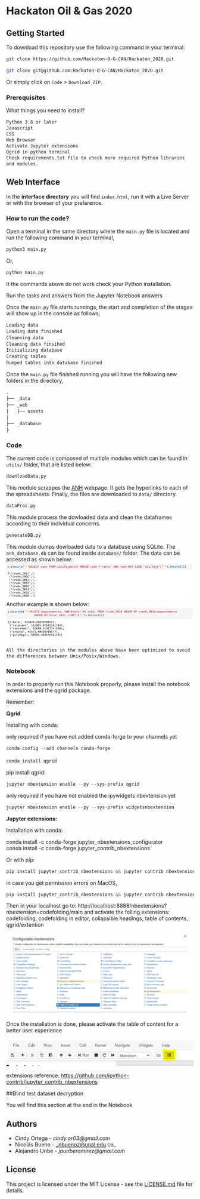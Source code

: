 # Hackaton Oil & Gas 2020

## Getting Started

To download this repository use the following command in your terminal:
```bash
git clone https://github.com/Hackaton-O-G-CAN/Hackaton_2020.git
```
```bash
git clone git@github.com:Hackaton-O-G-CAN/Hackaton_2020.git
```
Or simply click on `Code` _>_ `Download ZIP`.

### Prerequisites

What things you need to install?

```
Python 3.8 or later
Javascript
CSS
Web Browser
Activate Jupyter extensions
Qgrid in python terminal 
Check requirements.txt file to check more required Python libraries and modules.
```
## Web Interface

In the <b> interface directory</b> you will find `index.html`, run it with a Live Server or with the browser of your preference.


### How to run the code?

Open a terminal in the same directory where the `main.py` file is located and run the following command in your terminal,
```bash
python3 main.py
```
Or,
```bash
python main.py
```
It the commands above do not work check your Python installation.

Run the tasks and answers from the Jupyter Notebook answers


Once the `main.py` file starts runnings, the start and completion of the stages will show up in the console as follows,
```bash
Loading data
Loading data finished
Cleanning data
Cleaning data finsihed
Initializing database
Creating tables
Dumped tables into database finished
```
Once the `main.py` file finished running you will have the following new folders in the directory,
```bash
.
├── _data
├── _web
│   ├── assets
│
├── _database
├
```

### Code

The current code is composed of multiple modules which can be found in `utils/` folder, that are listed below:

```Python
downloadData.py
```
This module scrappes the [ANH](http://www.anh.gov.co/estadisticas-del-sector/sistemas-integrados-operaciones/estad%C3%ADsticas-producci%C3%B3n) webpage. It gets the hyperlinks to each of the spreadsheets. Finally, the files are downloaded to `data/` directory.

```Python
dataProc.py
```
This module process the dowloaded data and clean the dataframes according to their individual concerns.

```Python
generateDB.py
```
This module dumps dowloaded data to a database using SQLite. The `anh_database.db` can be found inside `database/` folder. The data can be accessed as shown below:
![query](./figs/query.png)
Another example is shown below:
![query1](./figs/query1.png)

````
All the directories in the modules above have been optimized to avoid the differences between Unix/Posix/Windows.
````
### Notebook

In order to properly run this Notebook properly, please install the notebook extensions and the qgrid package.

Remember: 

<b> Qgrid </b> 

Installing with conda:

only required if you have not added conda-forge to your channels yet
```Python
conda config --add channels conda-forge

conda install qgrid
```

pip install qgrid:

```Python
jupyter nbextension enable --py --sys-prefix qgrid
```
only required if you have not enabled the ipywidgets nbextension yet

```Python
jupyter nbextension enable --py --sys-prefix widgetsnbextension
```
<b> Jupyter extensions: </b> 

Installation with conda:

conda install -c conda-forge jupyter_nbextensions_configurator
<br>
conda install -c conda-forge jupyter_contrib_nbextensions

Or with pip:

```Python
pip install jupyter_contrib_nbextensions && jupyter contrib nbextension install
```
in case you get permission errors on MacOS,

```Python
pip install jupyter_contrib_nbextensions && jupyter contrib nbextension install --user
```

Then in your localhost go to: http://localhost:8888/nbextensions?nbextension=codefolding/main and activate the folling extensions: codefolding, codefolding in editor, collapsible headings, table of contents, qgrid/extention

<img src="./figs/extensions.png">

Once the installation is done, please activate the table of content for a better user experience

![toc](./figs/toc.png)

extensions reference: https://github.com/ipython-contrib/jupyter_contrib_nbextensions

##Blind test dataset decryption 

You will find this section at the end in the Notebook

## Authors

- Cindy Ortega - _cindy.or03@gmail.com_
- Nicolás Bueno - _nbuenoz@unal.edu.co_
- Alejandro Uribe - _jauriberamirez@gmail.com_

## License

This project is licensed under the MIT License - see the [LICENSE.md](LICENSE.md) file for details.